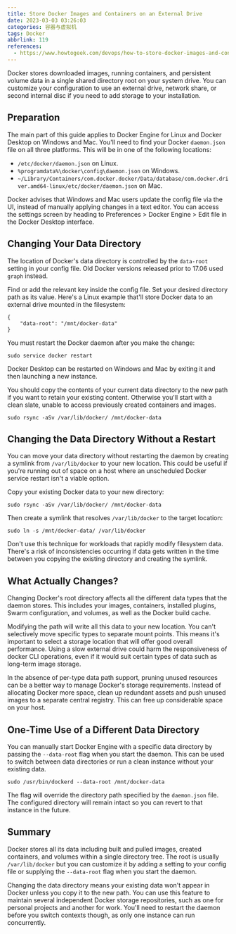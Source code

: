 ```yaml
---
title: Store Docker Images and Containers on an External Drive
date: 2023-03-03 03:26:03
categories: 容器与虚拟机
tags: Docker
abbrlink: 119
references:
  - https://www.howtogeek.com/devops/how-to-store-docker-images-and-containers-on-an-external-drive/
---
```

Docker stores downloaded images, running containers, and persistent volume data in a single shared directory root on your system drive. You can customize your configuration to use an external drive, network share, or second internal disc if you need to add storage to your installation.

## Preparation

The main part of this guide applies to Docker Engine for Linux and Docker Desktop on Windows and Mac. You'll need to find your Docker `daemon.json` file on all three platforms. This will be in one of the following locations:

- `/etc/docker/daemon.json` on Linux.
- `%programdata%\docker\config\daemon.json` on Windows.
- `~/Library/Containers/com.docker.docker/Data/database/com.docker.driver.amd64-linux/etc/docker/daemon.json` on Mac.

Docker advises that Windows and Mac users update the config file via the UI, instead of manually applying changes in a text editor. You can access the settings screen by heading to Preferences > Docker Engine > Edit file in the Docker Desktop interface.

<!-- more -->

## Changing Your Data Directory

The location of Docker's data directory is controlled by the `data-root` setting in your config file. Old Docker versions released prior to 17.06 used `graph` instead.

Find or add the relevant key inside the config file. Set your desired directory path as its value. Here's a Linux example that'll store Docker data to an external drive mounted in the filesystem:

```
{
    "data-root": "/mnt/docker-data"
}
```

You must restart the Docker daemon after you make the change:

```
sudo service docker restart
```

Docker Desktop can be restarted on Windows and Mac by exiting it and then launching a new instance.

You should copy the contents of your current data directory to the new path if you want to retain your existing content. Otherwise you'll start with a clean slate, unable to access previously created containers and images.

```
sudo rsync -aSv /var/lib/docker/ /mnt/docker-data
```

## Changing the Data Directory Without a Restart

You can move your data directory without restarting the daemon by creating a symlink from `/var/lib/docker` to your new location. This could be useful if you're running out of space on a host where an unscheduled Docker service restart isn't a viable option.

Copy your existing Docker data to your new directory:

```
sudo rsync -aSv /var/lib/docker/ /mnt/docker-data
```

Then create a symlink that resolves `/var/lib/docker` to the target location:

```
sudo ln -s /mnt/docker-data/ /var/lib/docker
```

Don't use this technique for workloads that rapidly modify filesystem data. There's a risk of inconsistencies occurring if data gets written in the time between you copying the existing directory and creating the symlink.

## What Actually Changes?

Changing Docker's root directory affects all the different data types that the daemon stores. This includes your images, containers, installed plugins, Swarm configuration, and volumes, as well as the Docker build cache.

Modifying the path will write all this data to your new location. You can't selectively move specific types to separate mount points. This means it's important to select a storage location that will offer good overall performance. Using a slow external drive could harm the responsiveness of docker CLI operations, even if it would suit certain types of data such as long-term image storage.

In the absence of per-type data path support, pruning unused resources can be a better way to manage Docker's storage requirements. Instead of allocating Docker more space, clean up redundant assets and push unused images to a separate central registry. This can free up considerable space on your host.

## One-Time Use of a Different Data Directory

You can manually start Docker Engine with a specific data directory by passing the `--data-root` flag when you start the daemon. This can be used to switch between data directories or run a clean instance without your existing data.

```
sudo /usr/bin/dockerd --data-root /mnt/docker-data
```

The flag will override the directory path specified by the `daemon.json` file. The configured directory will remain intact so you can revert to that instance in the future.

## Summary

Docker stores all its data including built and pulled images, created containers, and volumes within a single directory tree. The root is usually `/var/lib/docker` but you can customize it by adding a setting to your config file or supplying the `--data-root` flag when you start the daemon.

Changing the data directory means your existing data won't appear in Docker unless you copy it to the new path. You can use this feature to maintain several independent Docker storage repositories, such as one for personal projects and another for work. You'll need to restart the daemon before you switch contexts though, as only one instance can run concurrently.
